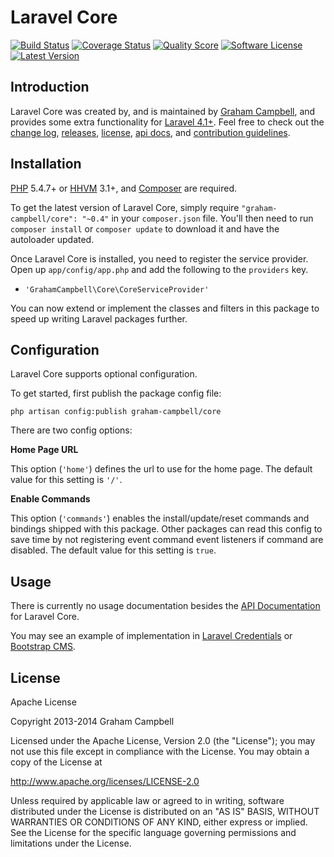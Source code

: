 Laravel Core
============


[![Build Status](https://img.shields.io/travis/GrahamCampbell/Laravel-Core/master.svg?style=flat)](https://travis-ci.org/GrahamCampbell/Laravel-Core)
[![Coverage Status](https://img.shields.io/scrutinizer/coverage/g/GrahamCampbell/Laravel-Core.svg?style=flat)](https://scrutinizer-ci.com/g/GrahamCampbell/Laravel-Core/code-structure)
[![Quality Score](https://img.shields.io/scrutinizer/g/GrahamCampbell/Laravel-Core.svg?style=flat)](https://scrutinizer-ci.com/g/GrahamCampbell/Laravel-Core)
[![Software License](https://img.shields.io/badge/license-Apache%202.0-brightgreen.svg?style=flat)](LICENSE.md)
[![Latest Version](https://img.shields.io/github/release/GrahamCampbell/Laravel-Core.svg?style=flat)](https://github.com/GrahamCampbell/Laravel-Core/releases)


## Introduction

Laravel Core was created by, and is maintained by [Graham Campbell](https://github.com/GrahamCampbell), and provides some extra functionality for [Laravel 4.1+](http://laravel.com). Feel free to check out the [change log](CHANGELOG.md), [releases](https://github.com/GrahamCampbell/Laravel-Core/releases), [license](LICENSE.md), [api docs](http://grahamcampbell.github.io/Laravel-Core), and [contribution guidelines](CONTRIBUTING.md).


## Installation

[PHP](https://php.net) 5.4.7+ or [HHVM](http://hhvm.com) 3.1+, and [Composer](https://getcomposer.org) are required.

To get the latest version of Laravel Core, simply require `"graham-campbell/core": "~0.4"` in your `composer.json` file. You'll then need to run `composer install` or `composer update` to download it and have the autoloader updated.

Once Laravel Core is installed, you need to register the service provider. Open up `app/config/app.php` and add the following to the `providers` key.

* `'GrahamCampbell\Core\CoreServiceProvider'`

You can now extend or implement the classes and filters in this package to speed up writing Laravel packages further.


## Configuration

Laravel Core supports optional configuration.

To get started, first publish the package config file:

    php artisan config:publish graham-campbell/core

There are two config options:

**Home Page URL**

This option (`'home'`) defines the url to use for the home page. The default value for this setting is `'/'`.

**Enable Commands**

This option (`'commands'`) enables the install/update/reset commands and bindings shipped with this package. Other packages can read this config to save time by not registering event command event listeners if command are disabled. The default value for this setting is `true`.


## Usage

There is currently no usage documentation besides the [API Documentation](http://grahamcampbell.github.io/Laravel-Core
) for Laravel Core.

You may see an example of implementation in [Laravel Credentials](https://github.com/GrahamCampbell/Laravel-Credentials) or [Bootstrap CMS](https://github.com/GrahamCampbell/Bootstrap-CMS).


## License

Apache License

Copyright 2013-2014 Graham Campbell

Licensed under the Apache License, Version 2.0 (the "License");
you may not use this file except in compliance with the License.
You may obtain a copy of the License at

 http://www.apache.org/licenses/LICENSE-2.0

Unless required by applicable law or agreed to in writing, software
distributed under the License is distributed on an "AS IS" BASIS,
WITHOUT WARRANTIES OR CONDITIONS OF ANY KIND, either express or implied.
See the License for the specific language governing permissions and
limitations under the License.
